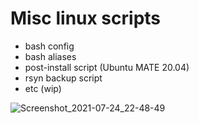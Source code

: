 # Misc linux scripts
* bash config
* bash aliases
* post-install script (Ubuntu MATE 20.04)
* rsyn backup script
* etc (wip)


![Screenshot_2021-07-24_22-48-49](https://user-images.githubusercontent.com/78081080/126872181-e6f2cdbe-59ea-4e81-a5e2-faf68ad4b23a.png)

